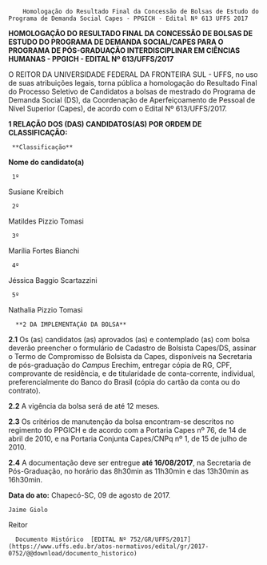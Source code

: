         Homologação do Resultado Final da Concessão de Bolsas de Estudo do Programa de Demanda Social Capes - PPGICH - Edital Nº 613 UFFS 2017  

**HOMOLOGAÇÃO DO RESULTADO FINAL DA CONCESSÃO DE BOLSAS DE ESTUDO DO PROGRAMA DE DEMANDA SOCIAL/CAPES PARA O PROGRAMA DE PÓS-GRADUAÇÃO INTERDISCIPLINAR EM CIÊNCIAS HUMANAS - PPGICH - EDITAL Nº 613/UFFS/2017**

  

 O REITOR DA UNIVERSIDADE FEDERAL DA FRONTEIRA SUL - UFFS, no uso de suas atribuições legais, torna pública a homologação do Resultado Final do Processo Seletivo de Candidatos a bolsas de mestrado do Programa de Demanda Social (DS), da Coordenação de Aperfeiçoamento de Pessoal de Nível Superior (Capes), de acordo com o Edital Nº 613/UFFS/2017.

  

 **1 RELAÇÃO DOS (DAS) CANDIDATOS(AS) POR ORDEM DE CLASSIFICAÇÃO:**

     **Classificação**

   **Nome do candidato(a)**

     1º

   Susiane Kreibich

     2º

   Matildes Pizzio Tomasi

     3º

   Marília Fortes Bianchi

     4º

   Jéssica Baggio Scartazzini

     5º

   Nathalia Pizzio Tomasi

      **2 DA IMPLEMENTAÇÃO DA BOLSA**

 **2.1** Os (as) candidatos (as) aprovados (as) e contemplado (as) com bolsa deverão preencher o formulário de Cadastro de Bolsista Capes/DS, assinar o Termo de Compromisso de Bolsista da Capes, disponíveis na Secretaria de pós-graduação do *Campus* Erechim, entregar cópia de RG, CPF, comprovante de residência, e de titularidade de conta-corrente, individual, preferencialmente do Banco do Brasil (cópia do cartão da conta ou do contrato).

 **2.2** A vigência da bolsa será de até 12 meses.

 **2.3** Os critérios de manutenção da bolsa encontram-se descritos no regimento do PPGICH e de acordo com a Portaria Capes nº 76, de 14 de abril de 2010, e na Portaria Conjunta Capes/CNPq nº 1, de 15 de julho de 2010.

 **2.4** A documentação deve ser entregue **até 16/08/2017**, na Secretaria de Pós-Graduação, no horário das 8h30min as 11h30min e das 13h30min as 16h30min.

   **Data do ato:** Chapecó-SC, 09 de agosto de 2017.   
 

    Jaime Giolo   
 Reitor 

      Documento Histórico  [EDITAL Nº 752/GR/UFFS/2017](https://www.uffs.edu.br/atos-normativos/edital/gr/2017-0752/@@download/documento_historico)     
      